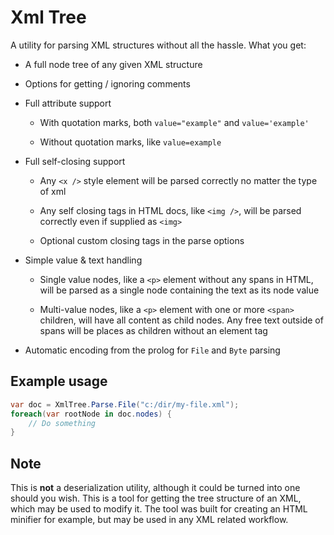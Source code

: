 # Xml Tree

A utility for parsing XML structures without all the hassle. What you get:

* A full node tree of any given XML structure

* Options for getting / ignoring comments

* Full attribute support
  
  * With quotation marks, both `value="example"` and `value='example'`
  
  * Without quotation marks, like `value=example`

* Full self-closing support
  
  * Any `<x />` style element will be parsed correctly no matter the type of xml
  
  * Any self closing tags in HTML docs, like `<img />`, will be parsed correctly even if supplied as `<img>`
  
  * Optional custom closing tags in the parse options

* Simple value & text handling
  
  * Single value nodes, like a `<p>` element without any spans in HTML, will be parsed as a single node containing the text as its node value
  
  * Multi-value nodes, like a `<p>` element with one or more `<span>` children, will have all content as child nodes. Any free text outside of spans will be places as children without an element tag 

* Automatic encoding from the prolog for `File` and `Byte` parsing



## Example usage

```csharp
var doc = XmlTree.Parse.File("c:/dir/my-file.xml");
foreach(var rootNode in doc.nodes) {
    // Do something
}
```

## Note

This is **not** a deserialization utility, although it could be turned into one should you wish. This is a tool for getting the tree structure of an XML, which may be used to modify it. The tool was built for creating an HTML minifier for example, but may be used in any XML related workflow.

